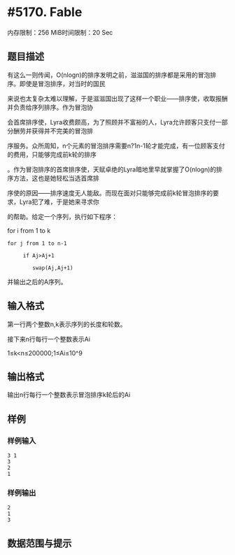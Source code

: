 # #5170. Fable

内存限制：256 MiB时间限制：20 Sec

## 题目描述

有这么一则传闻，O(nlogn)的排序发明之前，滋滋国的排序都是采用的冒泡排序。即使是冒泡排序，对当时的国民

来说也太复杂太难以理解，于是滋滋国出现了这样一个职业&mdash;&mdash;排序使，收取报酬并负责给序列排序。作为冒泡协

会首席排序使，Lyra收费颇高，为了照顾并不富裕的人，Lyra允许顾客只支付一部分酬劳并获得并不完美的冒泡排

序服务。众所周知，n个元素的冒泡排序需要n?1n-1轮才能完成，有一位顾客支付的费用，只能够完成前k轮的排序

。作为冒泡排序的首席排序使，天赋卓绝的Lyra暗地里早就掌握了O(nlogn)的排序方法，这也是她轻松当选首席排

序使的原因&mdash;&mdash;排序速度无人能敌。而现在面对只能够完成前k轮冒泡排序的要求，Lyra犯了难，于是她来寻求你

的帮助。给定一个序列，执行如下程序：

for i from 1 to k

    for j from 1 to n-1

         if Aj>Aj+1

            swap(Aj,Aj+1)

并输出之后的A序列。

## 输入格式

第一行两个整数n,k表示序列的长度和轮数。

接下来n行每行一个整数表示Ai

1&le;k<n&le;200000;1&le;Ai&le;10^9

## 输出格式

输出n行每行一个整数表示冒泡排序k轮后的Ai

## 样例

### 样例输入

    
    3 1
    3
    2
    1
    

### 样例输出

    
    2
    1
    3
    

## 数据范围与提示
